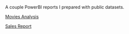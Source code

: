 A couple PowerBI reports I prepared with public datasets.

[Movies Analysis](https://drive.google.com/file/d/1sbP2ls87pZk_rAG-_2osaDfcWGbTDrCF/view?usp=drive_link)

[Sales Report](https://github.com/josephrclick/PowerBI/blob/main/Sales%20Report%20-%20Joseph%20Click%20Portfolio.pbix)
